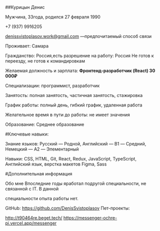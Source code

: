 

##Курицын Денис

Мужчина, 33года, родился 27 февраля 1990

+7 (937) 9916205

denissvistoplasov.work@gmail.com —предпочитаемый способ связи

Проживает: Самара

Гражданство: Россия,есть разрешение на работу: Россия Не готов к переезду, не готов к командировкам

Желаемая должность и зарплата: **Фронтенд-разработчик (React) 30 000₽**

Специализации: программист, разработчик

Занятость: полная занятость, частичная занятость, стажировка

График работы: полный день, гибкий график, удаленная работа

Желательное время в пути до работы: не имеет значения

Образование: Среднее образование 

#Ключевые навыки:

Знание языков: Русский — Родной, Английский — B1 — Средний, Немецкий — A2 — Элементарный

Навыки: CSS, HTML, Git, React, Redux, JavaScript, TypeScript, Английский язык, верстка макетов Figma, Sass 


#Дополнительная информация

Обо мне Впоследние годы яработал подругой специальности, не связанной с IT. В данной

специальности опыта работы нет.

GitHub: https://github.com/DenisSvistoplasov Пет-проекты:

http://t90464re.beget.tech/ https://messenger-ochre-pi.vercel.app/messenger
